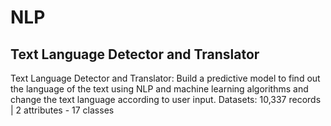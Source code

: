# NLP
## Text Language Detector and Translator
Text Language Detector and Translator: Build a predictive model to find out the language of the text using NLP and machine learning algorithms and change the text 
language according to user input.
Datasets: 10,337 records | 2 attributes - 17 classes
